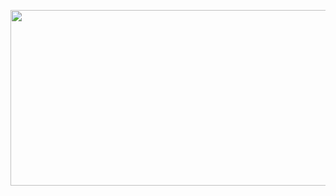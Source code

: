 <p align="center">
<img src="https://github.com/siddesh02/SignUp-Form/assets/92852926/78efabac-997d-4603-a9b3-f856c0381a79" width="600" height="281"/>
</p>



